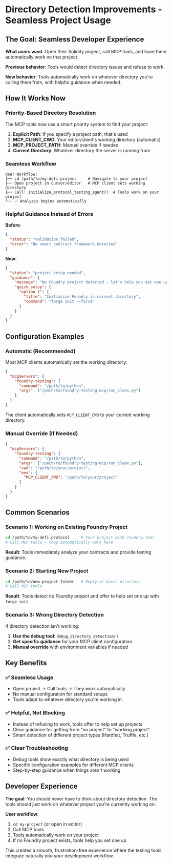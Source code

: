 # Directory Detection Improvements - Seamless Project Usage

## The Goal: Seamless Developer Experience

**What users want**: Open their Solidity project, call MCP tools, and have them automatically work on that project.

**Previous behavior**: Tools would detect directory issues and refuse to work.

**New behavior**: Tools automatically work on whatever directory you're calling them from, with helpful guidance when needed.

## How It Works Now

### Priority-Based Directory Resolution

The MCP tools now use a smart priority system to find your project:

1. **Explicit Path**: If you specify a project path, that's used
2. **MCP_CLIENT_CWD**: Your editor/client's working directory (automatic)
3. **MCP_PROJECT_PATH**: Manual override if needed  
4. **Current Directory**: Whatever directory the server is running from

### Seamless Workflow

```
User Workflow:
├── cd /path/to/my-defi-project     # Navigate to your project
├── Open project in Cursor/editor   # MCP client sets working directory
├── Call: initialize_protocol_testing_agent()  # Tools work on your project
└── ✅ Analysis begins automatically
```

### Helpful Guidance Instead of Errors

**Before**:
```json
{
  "status": "validation_failed",
  "error": "No smart contract framework detected"
}
```

**Now**:
```json
{
  "status": "project_setup_needed",
  "guidance": {
    "message": "No Foundry project detected - let's help you set one up!",
    "quick_setup": {
      "option_1": {
        "title": "Initialize Foundry in current directory", 
        "command": "forge init --force"
      }
    }
  }
}
```

## Configuration Examples

### Automatic (Recommended)

Most MCP clients automatically set the working directory:

```json
{
  "mcpServers": {
    "foundry-testing": {
      "command": "/path/to/python",
      "args": ["/path/to/foundry-testing-mcp/run_clean.py"]
    }
  }
}
```

The client automatically sets `MCP_CLIENT_CWD` to your current working directory.

### Manual Override (If Needed)

```json
{
  "mcpServers": {
    "foundry-testing": {
      "command": "/path/to/python", 
      "args": ["/path/to/foundry-testing-mcp/run_clean.py"],
      "cwd": "/path/to/your/project",
      "env": {
        "MCP_CLIENT_CWD": "/path/to/your/project"
      }
    }
  }
}
```

## Common Scenarios

### Scenario 1: Working on Existing Foundry Project

```bash
cd /path/to/my-defi-protocol     # Your project with foundry.toml
# Call MCP tools - they automatically work here
```

**Result**: Tools immediately analyze your contracts and provide testing guidance.

### Scenario 2: Starting New Project

```bash
cd /path/to/new-project-folder   # Empty or basic directory  
# Call MCP tools
```

**Result**: Tools detect no Foundry project and offer to help set one up with `forge init`.

### Scenario 3: Wrong Directory Detection

If directory detection isn't working:

1. **Use the debug tool**: `debug_directory_detection()`
2. **Get specific guidance** for your MCP client configuration
3. **Manual override** with environment variables if needed

## Key Benefits

### ✅ Seamless Usage
- Open project → Call tools → They work automatically
- No manual configuration for standard setups
- Tools adapt to whatever directory you're working in

### ✅ Helpful, Not Blocking
- Instead of refusing to work, tools offer to help set up projects
- Clear guidance for getting from "no project" to "working project"
- Smart detection of different project types (Hardhat, Truffle, etc.)

### ✅ Clear Troubleshooting
- Debug tools show exactly what directory is being used
- Specific configuration examples for different MCP clients
- Step-by-step guidance when things aren't working

## Developer Experience

**The goal**: You should never have to think about directory detection. The tools should just work on whatever project you're currently working on.

**User workflow**:
1. `cd my-project` (or open in editor)
2. Call MCP tools
3. Tools automatically work on your project
4. If no Foundry project exists, tools help you set one up

This creates a smooth, frustration-free experience where the testing tools integrate naturally into your development workflow. 